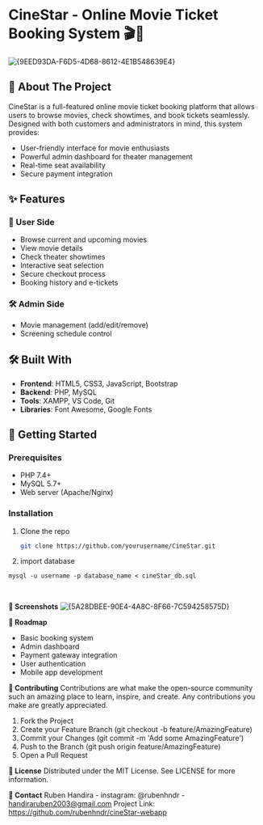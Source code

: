 # CineStar - Online Movie Ticket Booking System 🎬🍿

![{9EED93DA-F6D5-4D68-8612-4E1B548639E4}](https://github.com/user-attachments/assets/d105e225-fad5-4d3b-bbce-138614d0e864)


## 🌟 About The Project

CineStar is a full-featured online movie ticket booking platform that allows users to browse movies, check showtimes, and book tickets seamlessly. Designed with both customers and administrators in mind, this system provides:

- User-friendly interface for movie enthusiasts
- Powerful admin dashboard for theater management
- Real-time seat availability
- Secure payment integration

## ✨ Features

### 🎥 User Side
- Browse current and upcoming movies
- View movie details 
- Check theater showtimes
- Interactive seat selection
- Secure checkout process
- Booking history and e-tickets

### 🛠️ Admin Side
- Movie management (add/edit/remove)
- Screening schedule control

## 🛠️ Built With

- **Frontend**: HTML5, CSS3, JavaScript, Bootstrap
- **Backend**: PHP, MySQL
- **Tools**: XAMPP, VS Code, Git
- **Libraries**: Font Awesome, Google Fonts

## 🚀 Getting Started

### Prerequisites
- PHP 7.4+
- MySQL 5.7+
- Web server (Apache/Nginx)

### Installation
1. Clone the repo
   ```sh
   git clone https://github.com/yourusername/CineStar.git

2. import database
```
mysql -u username -p database_name < cineStar_db.sql
```
<br>


**📸 Screenshots**
![{5A28DBEE-90E4-4A8C-8F66-7C594258575D}](https://github.com/user-attachments/assets/5d6aff3e-bc3a-470a-946c-10d44dde11b4)

**📌 Roadmap**
- Basic booking system
- Admin dashboard
- Payment gateway integration
- User authentication
- Mobile app development

**🤝 Contributing**
Contributions are what make the open-source community such an amazing place to learn, inspire, and create. Any contributions you make are greatly appreciated.
1. Fork the Project
2. Create your Feature Branch (git checkout -b feature/AmazingFeature)
3. Commit your Changes (git commit -m 'Add some AmazingFeature')
4. Push to the Branch (git push origin feature/AmazingFeature)
5. Open a Pull Request

**📄 License**
Distributed under the MIT License. See LICENSE for more information.

**📧 Contact**
Ruben Handira - instagram: @rubenhndr - handiraruben2003@gmail.com
Project Link: https://github.com/rubenhndr/cineStar-webapp
